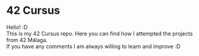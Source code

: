 # 42 Cursus

Hello! :D  
This is my 42 Cursus repo. Here you can find how I attempted the projects from 42 Málaga.  
If you have any comments I am always willing to learn and improve :D
